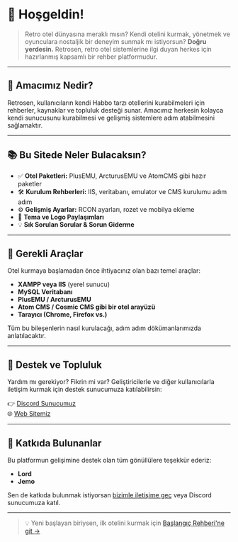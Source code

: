 # 👋 Hoşgeldin!

> Retro otel dünyasına meraklı mısın? Kendi otelini kurmak, yönetmek ve oyunculara nostaljik bir deneyim sunmak mı istiyorsun?
> **Doğru yerdesin.** Retrosen, retro otel sistemlerine ilgi duyan herkes için hazırlanmış kapsamlı bir rehber platformudur.

---

## 🧭 Amacımız Nedir?

Retrosen, kullanıcıların kendi Habbo tarzı otellerini kurabilmeleri için rehberler, kaynaklar ve topluluk desteği sunar. 
Amacımız herkesin kolayca kendi sunucusunu kurabilmesi ve gelişmiş sistemlere adım atabilmesini sağlamaktır.

---

## 📚 Bu Sitede Neler Bulacaksın?

- ✅ **Otel Paketleri:** PlusEMU, ArcturusEMU ve AtomCMS gibi hazır paketler
- 🛠️ **Kurulum Rehberleri:** IIS, veritabanı, emulator ve CMS kurulumu adım adım
- ⚙️ **Gelişmiş Ayarlar:** RCON ayarları, rozet ve mobilya ekleme
- 🎨 **Tema ve Logo Paylaşımları**
- 💡 **Sık Sorulan Sorular & Sorun Giderme**

---

## 🧰 Gerekli Araçlar

Otel kurmaya başlamadan önce ihtiyacınız olan bazı temel araçlar:

- **XAMPP veya IIS** (yerel sunucu)
- **MySQL Veritabanı**
- **PlusEMU / ArcturusEMU**
- **Atom CMS / Cosmic CMS gibi bir otel arayüzü**
- **Tarayıcı (Chrome, Firefox vs.)**

Tüm bu bileşenlerin nasıl kurulacağı, adım adım dökümanlarımızda anlatılacaktır.

---

## 💬 Destek ve Topluluk

Yardım mı gerekiyor? Fikrin mi var? Geliştiricilerle ve diğer kullanıcılarla iletişim kurmak için destek sunucumuza katılabilirsin:

👉 [Discord Sunucumuz](https://discord.gg/YgeZNjc2ef)  
🌐 [Web Sitemiz](https://www.retrosen.biz)

---

## 🙌 Katkıda Bulunanlar

Bu platformun gelişimine destek olan tüm gönüllülere teşekkür ederiz:

- **Lord**
- **Jemo**

Sen de katkıda bulunmak istiyorsan [bizimle iletişime geç](mailto:senretro@gmail.com) veya Discord sunucumuza katıl.

---

> 💡 Yeni başlayan biriysen, ilk otelini kurmak için [Başlangıç Rehberi'ne git →](./baslangic-rehberi.md)

